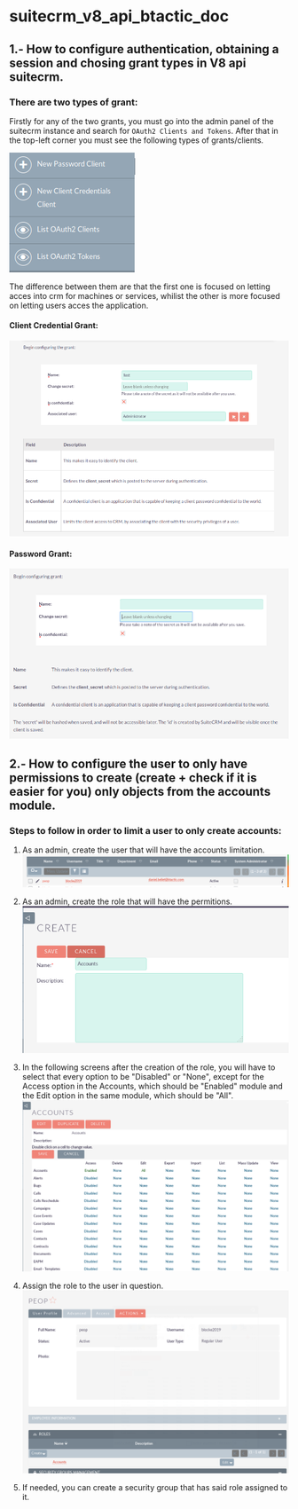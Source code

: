 # suitecrm_v8_api_btactic_doc

## 1.-  How to configure authentication, obtaining a session and chosing grant types in V8 api suitecrm.

<h3>There are two types of grant:</h3>

Firstly for any of the two grants, you must go into the admin panel of the suitecrm instance and search for `OAuth2 Clients and Tokens`. After that in the top-left corner you must see the following types of grants/clients.

![Grant_Types](https://github.com/btactic/suitecrm_v8_api_btactic_doc/blob/master/images/Point_1_1.png)

The difference between them are that the first one is focused on letting acces into crm for machines or services, whilist the other is more focused on letting users acces the application.

<h4>Client Credential Grant:</h4>

![Client_Credential](https://github.com/btactic/suitecrm_v8_api_btactic_doc/blob/master/images/Point_1_2.png)

<h4>Password Grant:</h4>

![Password_Credential](https://github.com/btactic/suitecrm_v8_api_btactic_doc/blob/master/images/Point_1_3.png)

## 2.- How to configure the user to only have permissions to create (create + check if it is easier for you) only objects from the accounts module.

<h3> Steps to follow in order to limit a user to only create accounts: </h3>

1. As an admin, create the user that will have the accounts limitation.
![Point 2 1](https://github.com/btactic/suitecrm_v8_api_btactic_doc/blob/master/images/Point_2_1.png)

2. As an admin, create the role that will have the permitions.
![Point 2 2](https://github.com/btactic/suitecrm_v8_api_btactic_doc/blob/master/images/Point_2_2.png)

3. In the following screens after the creation of the role, you will have to select that every option to be "Disabled" or "None", except for the Access option in the Accounts, which should be "Enabled" module and the Edit option in the same module, which should be "All".
![Point 2 3](https://github.com/btactic/suitecrm_v8_api_btactic_doc/blob/master/images/Point_2_3.png)

4. Assign the role to the user in question.
![Point 2 4](https://github.com/btactic/suitecrm_v8_api_btactic_doc/blob/master/images/Point_2_4.png)

5. If needed, you can create a security group that has said role assigned to it.
